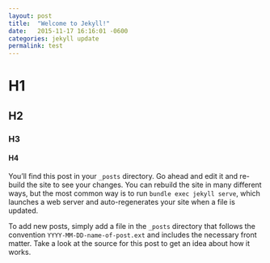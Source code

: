 ```yaml
---
layout: post
title:  "Welcome to Jekyll!"
date:   2015-11-17 16:16:01 -0600
categories: jekyll update
permalink: test
---
```


# H1
## H2
### H3
#### H4

You’ll find this post in your `_posts` directory. Go ahead and edit it and re-build the site to see your changes. You can rebuild the site in many different ways, but the most common way is to run `bundle exec jekyll serve`, which launches a web server and auto-regenerates your site when a file is updated.

To add new posts, simply add a file in the `_posts` directory that follows the convention `YYYY-MM-DD-name-of-post.ext` and includes the necessary front matter. Take a look at the source for this post to get an idea about how it works.
